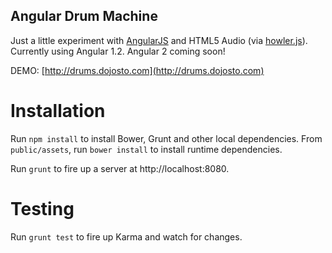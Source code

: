 Angular Drum Machine
--------------------

Just a little experiment with [AngularJS](https://github.com/angular/angular.js
"AngularJS") and HTML5 Audio (via [howler.js](https://github.com/goldfire/howler.js "howler.js")). Currently using Angular 1.2. Angular 2 coming soon!

DEMO: [http://drums.dojosto.com](http://drums.dojosto.com)

Installation
============

Run `npm install` to install Bower, Grunt and other local dependencies.
From `public/assets`, run `bower install` to install runtime dependencies.

Run `grunt` to fire up a server at http://localhost:8080.

Testing
=======

Run `grunt test` to fire up Karma and watch for changes.
